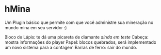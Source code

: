 # hMina
Um Plugin básico que permite com que você administre sua mineração no mundo mina em seu servidor :)

Bloco de Lápis: te dá uma picareta de diamante *ainda em teste*
Cabeça: mostra informações do player
Papel: blocos quebrados, será implementado um novo sistema para a contagem
Barras de ferro: sair do mundo.
